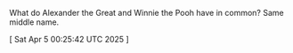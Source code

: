  
What do Alexander the Great and Winnie the Pooh have in common? Same middle name.
 
[ 
Sat Apr  5 00:25:42 UTC 2025
 ]

